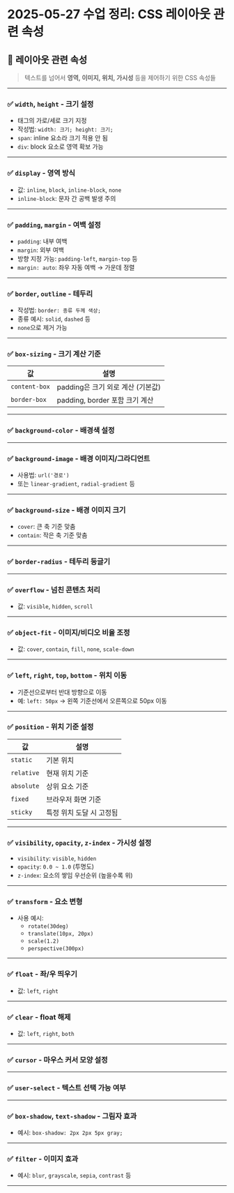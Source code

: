 # 2025-05-27 수업 정리: CSS 레이아웃 관련 속성

## 🧱 레이아웃 관련 속성

> 텍스트를 넘어서 **영역, 이미지, 위치, 가시성** 등을 제어하기 위한 CSS 속성들

---

### ✅ `width`, `height` - 크기 설정

- 태그의 가로/세로 크기 지정  
- 작성법: `width: 크기; height: 크기;`
- `span`: inline 요소라 크기 적용 안 됨  
- `div`: block 요소로 영역 확보 가능

---

### ✅ `display` - 영역 방식

- 값: `inline`, `block`, `inline-block`, `none`
- `inline-block`: 문자 간 공백 발생 주의

---

### ✅ `padding`, `margin` - 여백 설정

- `padding`: 내부 여백  
- `margin`: 외부 여백  
- 방향 지정 가능: `padding-left`, `margin-top` 등  
- `margin: auto`: 좌우 자동 여백 → 가운데 정렬

---

### ✅ `border`, `outline` - 테두리

- 작성법: `border: 종류 두께 색상;`
- 종류 예시: `solid`, `dashed` 등  
- `none`으로 제거 가능

---

### ✅ `box-sizing` - 크기 계산 기준

| 값            | 설명                           |
|---------------|--------------------------------|
| `content-box` | padding은 크기 외로 계산 (기본값) |
| `border-box`  | padding, border 포함 크기 계산 |

---

### ✅ `background-color` - 배경색 설정

---

### ✅ `background-image` - 배경 이미지/그라디언트

- 사용법: `url('경로')`  
- 또는 `linear-gradient`, `radial-gradient` 등

---

### ✅ `background-size` - 배경 이미지 크기

- `cover`: 큰 축 기준 맞춤  
- `contain`: 작은 축 기준 맞춤

---

### ✅ `border-radius` - 테두리 둥글기

---

### ✅ `overflow` - 넘친 콘텐츠 처리

- 값: `visible`, `hidden`, `scroll`

---

### ✅ `object-fit` - 이미지/비디오 비율 조정

- 값: `cover`, `contain`, `fill`, `none`, `scale-down`

---

### ✅ `left`, `right`, `top`, `bottom` - 위치 이동

- 기준선으로부터 반대 방향으로 이동  
- 예: `left: 50px` → 왼쪽 기준선에서 오른쪽으로 50px 이동

---

### ✅ `position` - 위치 기준 설정

| 값         | 설명                       |
|------------|----------------------------|
| `static`   | 기본 위치                  |
| `relative` | 현재 위치 기준             |
| `absolute` | 상위 요소 기준             |
| `fixed`    | 브라우저 화면 기준         |
| `sticky`   | 특정 위치 도달 시 고정됨   |

---

### ✅ `visibility`, `opacity`, `z-index` - 가시성 설정

- `visibility`: `visible`, `hidden`  
- `opacity`: `0.0 ~ 1.0` (투명도)  
- `z-index`: 요소의 쌓임 우선순위 (높을수록 위)

---

### ✅ `transform` - 요소 변형

- 사용 예시:  
  - `rotate(30deg)`
  - `translate(10px, 20px)`
  - `scale(1.2)`
  - `perspective(300px)`

---

### ✅ `float` - 좌/우 띄우기

- 값: `left`, `right`

---

### ✅ `clear` - float 해제

- 값: `left`, `right`, `both`

---

### ✅ `cursor` - 마우스 커서 모양 설정

---

### ✅ `user-select` - 텍스트 선택 가능 여부

---

### ✅ `box-shadow`, `text-shadow` - 그림자 효과

- 예시: `box-shadow: 2px 2px 5px gray;`

---

### ✅ `filter` - 이미지 효과

- 예시: `blur`, `grayscale`, `sepia`, `contrast` 등

---
